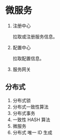 <!--
 * @Author: JohnJeep
 * @Date: 2021-11-17 00:36:00
 * @LastEditTime: 2021-12-09 22:02:55
 * @LastEditors: Please set LastEditors
 * @Description: 
-->

# 微服务

1. 注册中心

   拉取或注册服务信息。

2. 配置中心

   拉取配置信息。

3. 服务网关

   

## 分布式

1. 分布式锁
2. 分布式一致性算法
3. 分布式事务
4. 一致性 HASH 算法
5. 微服务
6. 分布式 唯一 ID 生成

 


